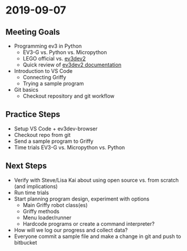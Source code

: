 2019-09-07
==========

Meeting Goals
-------------

* Programming ev3 in Python
  * EV3-G vs. Python vs. Micropython
  * LEGO official vs. [ev3dev2](https://sites.google.com/site/ev3devpython/)
  * Quick review of [ev3dev2 documentation](https://python-ev3dev.readthedocs.io/en/ev3dev-stretch/)
* Introduction to VS Code
  * Connecting Griffy
  * Trying a sample program
* Git basics
  * Checkout repository and git workflow

Practice Steps
--------------

* Setup VS Code + ev3dev-browser
* Checkout repo from git
* Send a sample program to Griffy
* Time trials EV3-G vs. Micropython vs. Python

Next Steps
----------

* Verify with Steve/Lisa Kai about using open source vs. from scratch (and implications)
* Run time trials
* Start planning program design, experiment with options
  * Main Griffy robot class(es)
  * Griffy methods
  * Menu loader/runner
  * Hardcode programs or create a command interpreter?
* How will we log our progress and collect data?
* Everyone commit a sample file and make a change in git and push to bitbucket

